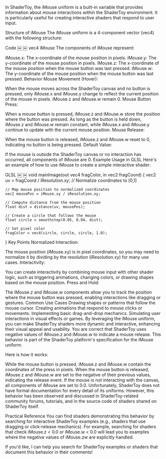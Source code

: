 In ShaderToy, the iMouse uniform is a built-in variable that provides information about mouse interactions within the ShaderToy environment. It is particularly useful for creating interactive shaders that respond to user input.

Structure of iMouse
The iMouse uniform is a 4-component vector (vec4) with the following structure:

Code
￼
￼
vec4 iMouse
The components of iMouse represent:

iMouse.x: The x-coordinate of the mouse position in pixels.
iMouse.y: The y-coordinate of the mouse position in pixels.
iMouse.z: The x-coordinate of the mouse position when the mouse button was last pressed.
iMouse.w: The y-coordinate of the mouse position when the mouse button was last pressed.
Behavior
Mouse Movement (Hover):

When the mouse moves across the ShaderToy canvas and no button is pressed, only iMouse.x and iMouse.y change to reflect the current position of the mouse in pixels.
iMouse.z and iMouse.w remain 0.
Mouse Button Press:

When a mouse button is pressed, iMouse.z and iMouse.w store the position where the button was pressed.
As long as the button is held down, iMouse.z and iMouse.w remain constant, while iMouse.x and iMouse.y continue to update with the current mouse position.
Mouse Release:

When the mouse button is released, iMouse.z and iMouse.w reset to 0, indicating no button is being pressed.
Default Value:

If the mouse is outside the ShaderToy canvas or no interaction has occurred, all components of iMouse are 0.
Example Usage in GLSL
Here's an example of how to use iMouse to create a simple interactive shader:

GLSL
￼
￼
void mainImage(out vec4 fragColor, in vec2 fragCoord) {
    vec2 uv = fragCoord / iResolution.xy; // Normalize coordinates to [0,1]

    // Map mouse position to normalized coordinates
    vec2 mousePos = iMouse.xy / iResolution.xy;

    // Compute distance from the mouse position
    float dist = distance(uv, mousePos);

    // Create a circle that follows the mouse
    float circle = smoothstep(0.05, 0.04, dist);

    // Set pixel color
    fragColor = vec4(circle, circle, circle, 1.0);
}
Key Points
Normalized Interaction:

The mouse position (iMouse.xy) is in pixel coordinates, so you may need to normalize it by dividing by the resolution (iResolution.xy) for many use cases.
Interactivity:

You can create interactivity by combining mouse input with other shader logic, such as triggering animations, changing colors, or drawing shapes based on the mouse position.
Press and Hold:

The iMouse.z and iMouse.w components allow you to track the position where the mouse button was pressed, enabling interactions like dragging or gestures.
Common Use Cases
Drawing shapes or patterns that follow the mouse cursor.
Creating animations that respond to mouse clicks or movements.
Implementing basic drag-and-drop mechanics.
Simulating user interactions in visual effects or games.
By leveraging the iMouse uniform, you can make ShaderToy shaders more dynamic and interactive, enhancing their visual appeal and usability.
You are correct that ShaderToy uses negative values of iMouse.z and iMouse.w to indicate a mouse release. This behavior is part of the ShaderToy platform's specification for the iMouse uniform.

Here is how it works:

While the mouse button is pressed, iMouse.z and iMouse.w contain the coordinates of the press in pixels.
When the mouse button is released, iMouse.z and iMouse.w are set to the negative of their previous values, indicating the release event.
If the mouse is not interacting with the canvas, all components of iMouse are set to 0.0.
Unfortunately, ShaderToy does not have formal documentation for every detail of its uniforms. However, this behavior has been observed and discussed in ShaderToy-related community forums, tutorials, and in the source code of shaders shared on ShaderToy itself.

Practical Reference
You can find shaders demonstrating this behavior by searching for interactive ShaderToy examples (e.g., shaders that use dragging or click-release mechanics). For example, searching for shaders that check iMouse.z < 0.0 or iMouse.w < 0.0 will lead you to examples where the negative values of iMouse.zw are explicitly handled.

If you'd like, I can help you search for ShaderToy examples or shaders that document this behavior in their comments!
